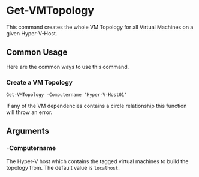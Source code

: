 # Get-VMTopology

This command creates the whole VM Topology for all Virtual Machines on a given Hyper-V-Host.

## Common Usage

Here are the common ways to use this command.

### Create a VM Topology

    Get-VMTopology -Computername 'Hyper-V-Host01'

If any of the VM dependencies contains a circle relationship this function will throw an error.

## Arguments

### -Computername

The Hyper-V host which contains the tagged virtual machines to build the topology from. The default value is `localhost`.